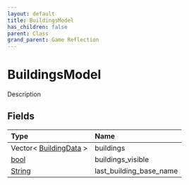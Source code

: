 ```yaml
---
layout: default
title: BuildingsModel
has_children: false
parent: Class
grand_parent: Game Reflection
---
```

# BuildingsModel
Description 

## Fields

| Type | Name |
|:-------------|:--------------|
| Vector< [BuildingData](/docs/game-reflection/classes/building_data) > | buildings |
| [bool](/docs/game-reflection/components/bool) | buildings_visible |
| [String](/docs/game-reflection/components/string) | last_building_base_name |

